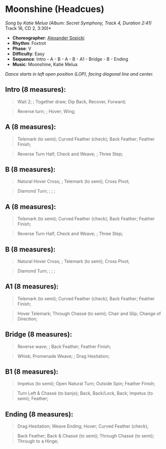 # Moonshine (Headcues)
*Song by Katie Melua (Album: Secret Symphony, Track 4, Duration 2:41)* Track 16, CD 2, 3:30)*

* **Choreographer**: [Alexander Sopicki](mailto:cuesheets@gmx.net "cuesheets@gmx.net")
* **Rhythm**: Foxtrot
* **Phase**: V
* **Difficulty**: Easy
* **Sequence**: Intro - A - B - A - B - A1 - Bridge - B - Ending
* **Music**: Moonshine, Katie Melua

*Dance starts in left open position (LOP), facing diagonal line and center.*

## Intro (8 measures):



> Wait 2; ; Together draw; Dip Back, Recover, Forward;

> Reverse turn; ; Hover; Wing;

## A (8 measures):



> Telemark (to semi); Curved Feather (check); Back Feather; Feather Finish;

> Reverse Turn Half; Check and Weave; ; Three Step;

## B (8 measures):


> Natural Hover Cross; ; Telemark (to semi); Cross Pivot;


> Diamond Turn; ; ; ;


## A (8 measures):


> Telemark (to semi); Curved Feather (check); Back Feather; Feather Finish;

> Reverse Turn Half; Check and Weave; ; Three Step;



## B (8 measures):


> Natural Hover Cross; ; Telemark (to semi); Cross Pivot;


> Diamond Turn; ; ; ;


## A1 (8 measures):


> Telemark (to semi); Curved Feather (check); Back Feather; Feather Finish;

> Hover Telemark; Through Chassé (to semi); Chair and Slip; Change of Direction;



## Bridge (8 measures):


> Reverse wave; ; Back Feather; Feather Finish;

> Whisk; Promenade Weave; ; Drag Hesitation;


## B1 (8 measures):


> Impetus (to semi); Open Natural Turn; Outside Spin; Feather Finish;

> Turn Left & Chassé (to banjo); Back, Back/Lock, Back; Impetus (to semi); Feather;

## Ending (8 measures):



> Drag Hesitation; Weave Ending; Hover; Curved Feather (check);

> Back Feather; Back & Chassé (to semi); Through Chassé (to semi); Through to a Hinge;
